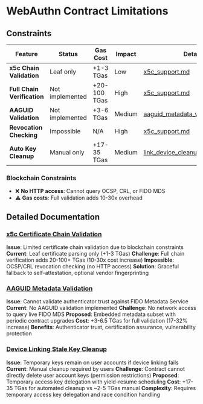 # WebAuthn Contract Limitations

## Constraints

| Feature | Status | Gas Cost | Impact | Details |
|---------|--------|----------|--------|---------|
| **x5c Chain Validation** | Leaf only | +1-3 TGas | Low | [x5c_support.md](limitations/x5c_support.md) |
| **Full Chain Verification** | Not implemented | +20-100 TGas | High | [x5c_support.md](limitations/x5c_support.md) |
| **AAGUID Validation** | Not implemented | +3-6 TGas | Medium | [aaguid_metadata_validation.md](limitations/aaguid_metadata_validation.md) |
| **Revocation Checking** | Impossible | N/A | High | [x5c_support.md](limitations/x5c_support.md) |
| **Auto Key Cleanup** | Manual only | +17-35 TGas | Medium | [link_device_cleanup_stale_keys.md](limitations/link_device_cleanup_stale_keys.md) |

### **Blockchain Constraints**
- ❌ **No HTTP access**: Cannot query OCSP, CRL, or FIDO MDS
- ⚠️ **Gas costs**: Full validation adds 10-30x overhead

## Detailed Documentation

### **[x5c Certificate Chain Validation](limitations/x5c_support.md)**
**Issue**: Limited certificate chain validation due to blockchain constraints
**Current**: Leaf certificate parsing only (+1-3 TGas)
**Challenge**: Full chain verification adds 20-100+ TGas (10-30x cost increase)
**Impossible**: OCSP/CRL revocation checking (no HTTP access)
**Solution**: Graceful fallback to self-attestation, optional vendor fingerprinting

### **[AAGUID Metadata Validation](limitations/aaguid_metadata_validation.md)**
**Issue**: Cannot validate authenticator trust against FIDO Metadata Service
**Current**: No AAGUID validation implemented
**Challenge**: No network access to query live FIDO MDS
**Proposed**: Embedded metadata subset with periodic contract upgrades
**Cost**: +3-6.5 TGas for full validation (17-32% increase)
**Benefits**: Authenticator trust, certification assurance, vulnerability protection

### **[Device Linking Stale Key Cleanup](limitations/link_device_cleanup_stale_keys.md)**
**Issue**: Temporary keys remain on user accounts if device linking fails
**Current**: Manual cleanup required by users
**Challenge**: Contract cannot directly delete user account keys (permission restrictions)
**Proposed**: Temporary access key delegation with yield-resume scheduling
**Cost**: +17-35 TGas for automated cleanup vs ~2-5 TGas manual
**Complexity**: Requires temporary access key delegation and race condition handling

